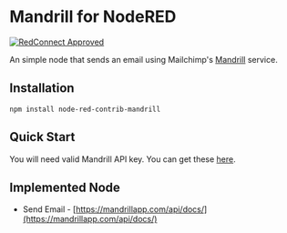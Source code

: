 # Mandrill for NodeRED

[![RedConnect Approved](https://img.shields.io/badge/RedConnect-Approved-brightgreen.svg?style=flat)](https://www.redconnect.io/addons/mandrill/)

An simple node that sends an email using Mailchimp's [Mandrill](https://mandrillapp.com/) service.

## Installation

`npm install node-red-contrib-mandrill`

## Quick Start

You will need valid Mandrill API key.  You can get these [here](https://mandrillapp.com/). 

## Implemented Node

 * Send Email - [https://mandrillapp.com/api/docs/](https://mandrillapp.com/api/docs/)
